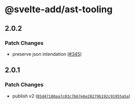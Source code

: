# @svelte-add/ast-tooling

## 2.0.2

### Patch Changes

- preserve json intendation ([#345](https://github.com/svelte-add/svelte-add/pull/345))

## 2.0.1

### Patch Changes

- publish v2 ([`05d47180aa7c03c7b67e6e28279b192c91955a5a`](https://github.com/svelte-add/svelte-add/commit/05d47180aa7c03c7b67e6e28279b192c91955a5a))
